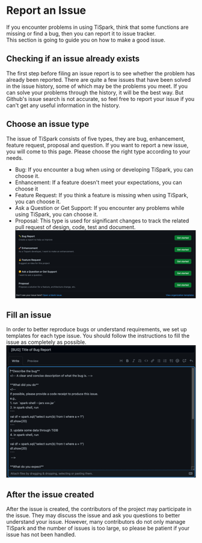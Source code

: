 # Report an Issue
If you encounter problems in using TiSpark, think that some functions are missing or find a bug, then you can report it to issue tracker.  
This section is going to guide you on how to make a good issue.

## Checking if an issue already exists
The first step before filing an issue report is to see whether the problem has already been reported.
There are quite a few issues that have been solved in the issue history, some of which may be the problems you meet.
If you can solve your problems through the history, it will be the best way. 
But Github's issue search is not accurate, so feel free to report your issue if you can't get any useful information in the history.

## Choose an issue type
The issue of TiSpark consists of five types, they are bug, enhancement, feature request, proposal and question.
If you want to report a new issue, you will come to this page. Please choose the right type according to your needs.
- Bug: If you encounter a bug when using or developing TiSpark, you can choose it.
- Enhancement: If a feature doesn't meet your expectations, you can choose it
- Feature Request: If you think a feature is missing when using TiSpark, you can choose it.
- Ask a Question or Get Support: If you encounter any problems while using TiSpark, you can choose it.
- Proposal: This type is used for significant changes to track the related pull request of design, code, test and document.
![issue choose](../pics/issue_choose.png)

## Fill an issue
In order to better reproduce bugs or understand requirements, we set up templates for each type issue. 
You should follow the instructions to fill the issue as completely as possible.
![issue template](../pics/issue_template.png)

## After the issue created
After the issue is created, the contributors of the project may participate in the issue.
They may discuss the issue and ask you questions to better understand your issue.
However, many contributors do not only manage TiSpark and the number of issues is too large, 
so please be patient if your issue has not been handled.